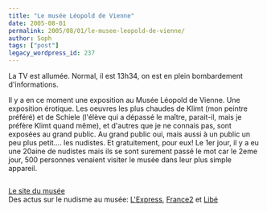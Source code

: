```yaml
---
title: "Le musée Léopold de Vienne"
date: 2005-08-01
permalink: 2005/08/01/le-musee-leopold-de-vienne/
author: Soph
tags: ["post"]
legacy_wordpress_id: 237
---
```


La TV est allumée. Normal, il est 13h34, on est en plein bombardement d'informations.

Il y a en ce moment une exposition au Musée Léopold de Vienne. Une exposition érotique. Les oeuvres les plus chaudes de Klimt (mon peintre préféré) et de Schiele (l'élève qui a dépassé le maître, parait-il, mais je préfère Klimt quand même), et d'autres que je ne connais pas, sont exposées au grand public. Au grand public oui, mais aussi à un public un peu plus petit.... les nudistes. Et gratuitement, pour eux! Le 1er jour, il y a eu une 20aine de nudistes mais ils se sont surement passé le mot car le 2eme jour, 500 personnes venaient visiter le musée dans leur plus simple appareil.

<!-- excerpt -->

<img src="https://64k.be/wp-content/uploads/2006/actu/nu.jpg" alt="" />

[Le site du musée](http://www.leopoldmuseum.org/)<br />
Des actus sur le nudisme au musée: [L'Express](http://www.lexpress.fr/info/infojour/reuters.asp?id=2157&amp;1435), [France2](http://cultureetloisirs.france2.fr/artetexpositions/actu/12607489-fr.php) et [Libé](http://www.liberation.fr/page.php?Article=313053&amp;Template=GALERIE&amp;Objet=42589)
